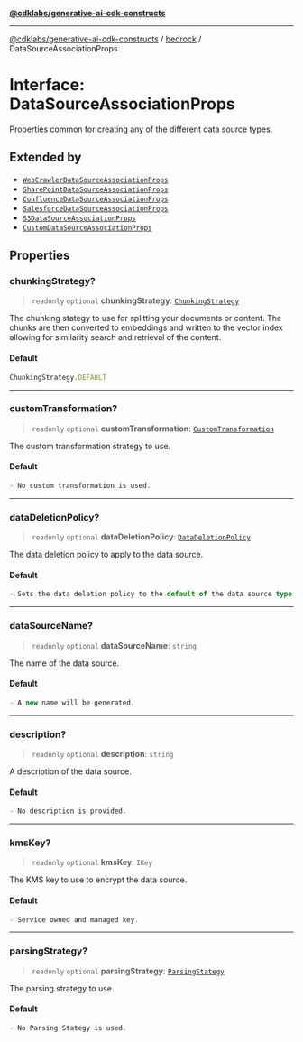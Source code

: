 [**@cdklabs/generative-ai-cdk-constructs**](../../../../README.md)

***

[@cdklabs/generative-ai-cdk-constructs](../../../../README.md) / [bedrock](../README.md) / DataSourceAssociationProps

# Interface: DataSourceAssociationProps

Properties common for creating any of the different data source types.

## Extended by

- [`WebCrawlerDataSourceAssociationProps`](WebCrawlerDataSourceAssociationProps.md)
- [`SharePointDataSourceAssociationProps`](SharePointDataSourceAssociationProps.md)
- [`ConfluenceDataSourceAssociationProps`](ConfluenceDataSourceAssociationProps.md)
- [`SalesforceDataSourceAssociationProps`](SalesforceDataSourceAssociationProps.md)
- [`S3DataSourceAssociationProps`](S3DataSourceAssociationProps.md)
- [`CustomDataSourceAssociationProps`](CustomDataSourceAssociationProps.md)

## Properties

### chunkingStrategy?

> `readonly` `optional` **chunkingStrategy**: [`ChunkingStrategy`](../classes/ChunkingStrategy.md)

The chunking stategy to use for splitting your documents or content.
The chunks are then converted to embeddings and written to the vector
index allowing for similarity search and retrieval of the content.

#### Default

```ts
ChunkingStrategy.DEFAULT
```

***

### customTransformation?

> `readonly` `optional` **customTransformation**: [`CustomTransformation`](../classes/CustomTransformation.md)

The custom transformation strategy to use.

#### Default

```ts
- No custom transformation is used.
```

***

### dataDeletionPolicy?

> `readonly` `optional` **dataDeletionPolicy**: [`DataDeletionPolicy`](../enumerations/DataDeletionPolicy.md)

The data deletion policy to apply to the data source.

#### Default

```ts
- Sets the data deletion policy to the default of the data source type.
```

***

### dataSourceName?

> `readonly` `optional` **dataSourceName**: `string`

The name of the data source.

#### Default

```ts
- A new name will be generated.
```

***

### description?

> `readonly` `optional` **description**: `string`

A description of the data source.

#### Default

```ts
- No description is provided.
```

***

### kmsKey?

> `readonly` `optional` **kmsKey**: `IKey`

The KMS key to use to encrypt the data source.

#### Default

```ts
- Service owned and managed key.
```

***

### parsingStrategy?

> `readonly` `optional` **parsingStrategy**: [`ParsingStategy`](../classes/ParsingStategy.md)

The parsing strategy to use.

#### Default

```ts
- No Parsing Stategy is used.
```
